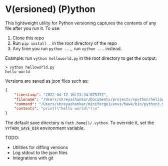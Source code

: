 # V(ersioned) (P)ython

This lightweight utility for Python versioning captures the contents of any file after you run it. To use:

1. Clone this repo
2. Run `pip install .` in the root directory of the repo
3. Any time you run `python ...`, run `vython ...` instead. 

Example: run `vython helloworld.py` in the root directory to get the output:

```
> vython helloworld.py
hello world
```

Versions are saved as json files such as:

```json
{
    "timestamp": "2022-04-12 16:13:34.875372", 
    "filename": "/Users/shreyashankar/Documents/projects/vpython/helloworld.py", 
    "command": "/Users/shreyashankar/miniforge3/envs/hawk/bin/python3.9 helloworld.py", 
    "contents": "print(\"hello world\")\n"
}
```

The default save directory is `Path.home()/.vython`. To override it, set the `VYTHON_SAVE_DIR` environment variable.

TODO:
* Utilities for diffing versions
* Log stdout to the json files
* Integrations with git